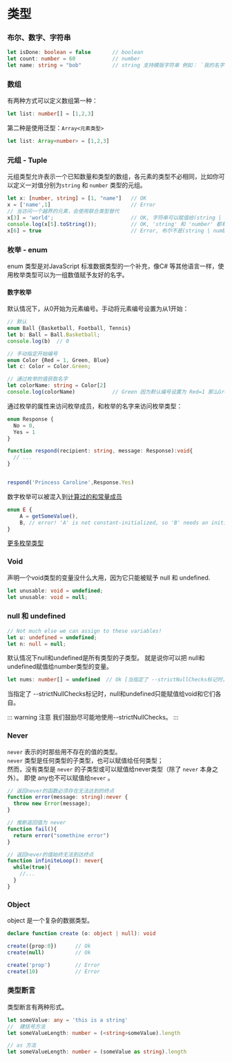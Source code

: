 # 类型

### 布尔、数字、字符串
``` ts
let isDone: boolean = false       // boolean
let count: number = 60            // number
let name: string = "bob"          // string 支持模版字符串 例如： `我的名字叫${name}`
```
### 数组

有两种方式可以定义数组第一种：
``` ts
let list: number[] = [1,2,3] 
```
第二种是使用泛型：`Array<元素类型>`
``` ts 
let list: Array<number> = [1,2,3]
```

### 元组 - Tuple

元组类型允许表示一个已知数量和类型的数组，各元素的类型不必相同，比如你可以定义一对值分别为`string` 和 `number` 类型的元组。
``` ts
let x: [number, string] = [1, "name"]   // OK     
x = ['name',1]                          // Error 
// 当访问一个越界的元素，会使用联合类型替代
x[3] = 'world';                         // OK, 字符串可以赋值给(string | number)类型
console.log(x[5].toString());           // OK, 'string' 和 'number' 都有 toString
x[6] = true                             // Error, 布尔不是(string | number)类型
```

### 枚举 - enum
enum 类型是对JavaScript 标准数据类型的一个补充，像C# 等其他语言一样，使用枚举类型可以为一组数值赋予友好的名字。 
#### 数字枚举
默认情况下，从0开始为元素编号。手动将元素编号设置为从1开始： 
``` ts
// 默认
enum Ball {Basketball, Football, Tennis}
let b: Ball = Ball.Basketball;
console.log(b)  // 0 

// 手动指定开始编号
enum Color {Red = 1, Green, Blue}
let c: Color = Color.Green;

// 通过枚举的值获取名字
let colorName: string = Color[2]
console.log(colorName)            // Green 因为默认编号设置为 Red=1 那么Green没有指定，所以默认为2
```
通过枚举的属性来访问枚举成员，和枚举的名字来访问枚举类型：
``` ts 
enum Response {
  No = 0,
  Yes = 1
}

function respond(recipient: string, message: Response):void{
  // ...
}


respond('Princess Caroline',Response.Yes)
```

数字枚举可以被混入到[计算过的和常量成员](/basic/ts-enum.html#计算过的和常量成员)
``` ts 
enum E {
    A = getSomeValue(),
    B, // error! 'A' is not constant-initialized, so 'B' needs an initializer
}
```

[更多枚举类型](/basic/ts-enum.html)

### Void 

声明一个void类型的变量没什么大用，因为它只能被赋予 null 和 undefined.
``` ts 
let unusable: void = undefined;
let unusable: void = null;
```

### null 和 undefined
``` ts 
// Not much else we can assign to these variables!
let u: undefined = undefined;
let n: null = null;
```
默认情况下null和undefined是所有类型的子类型。 就是说你可以把 null和undefined赋值给number类型的变量。
``` ts
let nums: number[] = undefined  // Ok [当指定了 --strictNullChecks标记时，会抛出错误]
```
当指定了 --strictNullChecks标记时，null和undefined只能赋值给void和它们各自。

::: warning 注意
我们鼓励尽可能地使用--strictNullChecks。
:::


### Never

`never` 表示的时那些用不存在的值的类型。  
`never` 类型是任何类型的子类型，也可以赋值给任何类型；  
然而，没有类型是 `never` 的子类型或可以赋值给never类型（除了 `never`  本身之外）。 即使 any也不可以赋值给`never` 。

``` ts  
// 返回never的函数必须存在无法达到的终点
function error(message: string):never {
  throw new Error(message);
}

// 推断返回值为 never
function fail(){
  return error("somethine error")
}

// 返回never的值始终无法到达终点
function infiniteLoop(): never{
  while(true){
    //...
  }
}
```

### Object

object 是一个复杂的数据类型。

``` ts 
declare function create (o: object | null): void

create({prop:0})      // Ok
create(null)          // Ok

create('prop')        // Error
create(10)            // Error
```

### 类型断言

类型断言有两种形式。 
``` ts  
let someValue: any = 'this is a string'
//  建括号方法
let someValueLength: number = (<string>someValue).length

// as 方法
let someValueLength: number = (someValue as string).length
``` 




